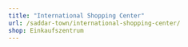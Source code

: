 ```yaml
---
title: "International Shopping Center"
url: /saddar-town/international-shopping-center/
shop: Einkaufszentrum
---
```

